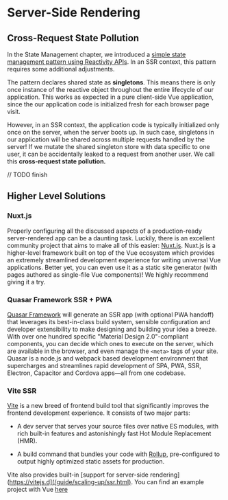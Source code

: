 # Server-Side Rendering <Badge text="WIP" />

## Cross-Request State Pollution

In the State Management chapter, we introduced a [simple state management pattern using Reactivity APIs](state-management.html#simple-state-management-with-reactivity-api). In an SSR context, this pattern requires some additional adjustments.

The pattern declares shared state as **singletons**. This means there is only once instance of the reactive object throughout the entire lifecycle of our application. This works as expected in a pure client-side Vue application, since the our application code is initialized fresh for each browser page visit.

However, in an SSR context, the application code is typically initialized only once on the server, when the server boots up. In such case, singletons in our application will be shared across multiple requests handled by the server! If we mutate the shared singleton store with data specific to one user, it can be accidentally leaked to a request from another user. We call this **cross-request state pollution.**

// TODO finish

## Higher Level Solutions

### Nuxt.js

Properly configuring all the discussed aspects of a production-ready server-rendered app can be a daunting task. Luckily, there is an excellent community project that aims to make all of this easier: [Nuxt.js](https://v3.nuxtjs.org/). Nuxt.js is a higher-level framework built on top of the Vue ecosystem which provides an extremely streamlined development experience for writing universal Vue applications. Better yet, you can even use it as a static site generator (with pages authored as single-file Vue components)! We highly recommend giving it a try.

### Quasar Framework SSR + PWA

[Quasar Framework](https://quasar.dev) will generate an SSR app (with optional PWA handoff) that leverages its best-in-class build system, sensible configuration and developer extensibility to make designing and building your idea a breeze. With over one hundred specific "Material Design 2.0"-compliant components, you can decide which ones to execute on the server, which are available in the browser, and even manage the `<meta>` tags of your site. Quasar is a node.js and webpack based development environment that supercharges and streamlines rapid development of SPA, PWA, SSR, Electron, Capacitor and Cordova apps—all from one codebase.

### Vite SSR

[Vite](https://vitejs.dev/) is a new breed of frontend build tool that significantly improves the frontend development experience. It consists of two major parts:

- A dev server that serves your source files over native ES modules, with rich built-in features and astonishingly fast Hot Module Replacement (HMR).

- A build command that bundles your code with [Rollup](https://rollupjs.org/), pre-configured to output highly optimized static assets for production.

Vite also provides built-in [support for server-side rendering](https://vitejs.d](/guide/scaling-up/ssr.html). You can find an example project with Vue [here](https://github.com/vitejs/vite/tree/main/packages/playground/ssr-vue)
